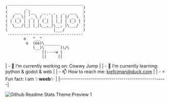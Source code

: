 ```
 _________________________________ 
(        _                        )
(   ___ | |__   __ _ _   _  ___   )
(  / _ \| '_ \ / _` | | | |/ _ \  )
( | (_) | | | | (_| | |_| | (_) | )
(  \___/|_| |_|\__,_|\__, |\___/  )
(                    |___/        )
 --------------------------------- 
        o   ^__^
         o  (oo)\_______
            (__)\       )\/\
                ||----w |
                ||     ||
```            

| - 🔭 I’m currently working on: Cowwy Jump          |
| - 🌱 I’m currently learning: python & godot & web  |
| - 📫 How to reach me: kiefciman@duck.com           |
| - ⚡ Fun fact: I am ✨**weeb**✨                    |
|----------------------------------------------------|

![Github Readme Stats Theme Preview 1](https://github-readme-stats.vercel.app/api?username=Kiefciman&show_icons=true&bg_color=161320&text_color=D9E0EE&icon_color=DDB6F2&title_color=96CDFB)
